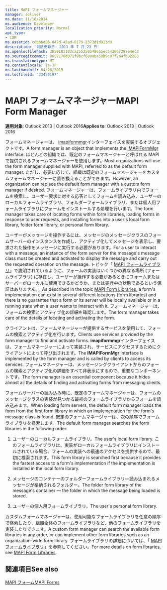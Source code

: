 ```yaml
---
title: MAPI フォームマネージャー
manager: soliver
ms.date: 11/16/2014
ms.audience: Developer
localization_priority: Normal
api_type:
- COM
ms.assetid: c0bbbd06-d47d-45ad-8179-2372d1d023d0
description: '最終更新日: 2011 年 7 月 23 日'
ms.openlocfilehash: 3059183103ca2552505486b5ec54366729ae4ec3
ms.sourcegitcommit: 8657170d071f9bcf680aba50b9c07f2a4fb82283
ms.translationtype: MT
ms.contentlocale: ja-JP
ms.lasthandoff: 04/28/2019
ms.locfileid: "33430197"
---
```

# <a name="mapi-form-manager"></a><span data-ttu-id="744ff-103">MAPI フォームマネージャー</span><span class="sxs-lookup"><span data-stu-id="744ff-103">MAPI Form Manager</span></span>

  
  
<span data-ttu-id="744ff-104">**適用対象**: Outlook 2013 | Outlook 2016</span><span class="sxs-lookup"><span data-stu-id="744ff-104">**Applies to**: Outlook 2013 | Outlook 2016</span></span> 
  
<span data-ttu-id="744ff-105">フォームマネージャーは、 [imapiformmgr](imapiformmgriunknown.md)インターフェイスを実装するオブジェクトです。</span><span class="sxs-lookup"><span data-stu-id="744ff-105">A form manager is an object that implements the [IMAPIFormMgr](imapiformmgriunknown.md) interface.</span></span> <span data-ttu-id="744ff-106">ほとんどの組織では、既定のフォームマネージャーと呼ばれる MAPI で提供されるフォームマネージャーを使用します。</span><span class="sxs-lookup"><span data-stu-id="744ff-106">Most organizations will use the form manager supplied with MAPI, referred to as the default form manager.</span></span> <span data-ttu-id="744ff-107">ただし、必要に応じて、組織は既定のフォームマネージャーをカスタムフォームマネージャーに置き換えることができます。</span><span class="sxs-lookup"><span data-stu-id="744ff-107">However, an organization can replace the default form manager with a custom form manager if desired.</span></span> <span data-ttu-id="744ff-108">フォームマネージャーは、フォームライブラリ内でフォームを検索し、ユーザー要求に対する応答としてフォームを読み込み、ユーザーのローカルフォームライブラリ、フォルダーフォームライブラリ、または個人用フォームライブラリにフォームをインストールする処理を行います。</span><span class="sxs-lookup"><span data-stu-id="744ff-108">The form manager takes care of locating forms within form libraries, loading forms in response to user requests, and installing forms into a user's local form library, folder form library, or personal form library.</span></span> 
  
<span data-ttu-id="744ff-109">ユーザーがメッセージを操作するには、メッセージのメッセージクラスのフォームサーバーのインスタンスを作成し、アクティブ化してメッセージを表示し、要求された操作をメッセージに実行する必要があります。</span><span class="sxs-lookup"><span data-stu-id="744ff-109">For a user to interact with a message, an instance of the form server for the message's message class must be created and activated to display the message and carry out the requested operation on the message.</span></span> <span data-ttu-id="744ff-110">トピック「 [MAPI フォームライブラリ](mapi-form-libraries.md)」で説明されているように、フォームの実装はいくつかの異なる場所 (フォームライブラリ) に存在し、ユーザーが操作する必要があるときにフォームまたはサーバーがローカルに使用できるかどうか、または実行中の状態であるという保証はありません。。</span><span class="sxs-lookup"><span data-stu-id="744ff-110">As described in the topic [MAPI Form Libraries](mapi-form-libraries.md), a form's implementation can exist in several different locations (form libraries) and there is no guarantee that a form or its server will be locally available or in a running state when a user wants to interact with it.</span></span> <span data-ttu-id="744ff-111">フォームマネージャーは、フォームの検索とアクティブ化の詳細を確認します。</span><span class="sxs-lookup"><span data-stu-id="744ff-111">The form manager takes care of the details of locating and activating the form.</span></span>
  
<span data-ttu-id="744ff-112">クライアントは、フォームマネージャーが提供するサービスを使用して、フォームの検索とアクティブ化を行います。</span><span class="sxs-lookup"><span data-stu-id="744ff-112">Clients use services provided by the form manager to find and activate forms.</span></span> <span data-ttu-id="744ff-113">**imapiformmgr**インターフェイスは、フォームマネージャーによって実装され、サービスにアクセスするためにクライアントによって呼び出されます。</span><span class="sxs-lookup"><span data-stu-id="744ff-113">The **IMAPIFormMgr** interface is implemented by the form manager and is called by clients to access its services.</span></span> <span data-ttu-id="744ff-114">フォームマネージャーは、メッセージングクライアントからのフォームの検索とアクティブ化の詳細をすべて非表示にするので、重要なコンポーネントです。</span><span class="sxs-lookup"><span data-stu-id="744ff-114">The form manager is an essential component because it hides almost all the details of finding and activating forms from messaging clients.</span></span> 
  
<span data-ttu-id="744ff-115">フォームサーバーの読み込み時に、既定のフォームマネージャーは、フォームのメッセージクラスの実装が見つかる最初のフォームライブラリからフォームを読み込みます。</span><span class="sxs-lookup"><span data-stu-id="744ff-115">When loading form servers, the default form manager loads the form from the first form library in which an implementation for the form's message class is found.</span></span> <span data-ttu-id="744ff-116">既定のフォームマネージャーは、次の順序でフォームライブラリを検索します。</span><span class="sxs-lookup"><span data-stu-id="744ff-116">The default form manager searches the form libraries in the following order:</span></span>
  
1. <span data-ttu-id="744ff-117">ユーザーのローカルフォームライブラリ。</span><span class="sxs-lookup"><span data-stu-id="744ff-117">The user's local form library.</span></span> <span data-ttu-id="744ff-118">このフォームライブラリは、実装がローカルフォームライブラリにインストールされている場合、フォームの実装への最速のアクセスを提供するので、最初に検索されます。</span><span class="sxs-lookup"><span data-stu-id="744ff-118">This form library is searched first because it provides the fastest access to a form's implementation if the implementation is installed in the local form library.</span></span>
    
2. <span data-ttu-id="744ff-119">メッセージのコンテナーのフォルダーフォームライブラリ—読み込まれるメッセージが格納されるフォルダー。</span><span class="sxs-lookup"><span data-stu-id="744ff-119">The folder form library of the message's container — the folder in which the message being loaded is stored.</span></span>
    
3. <span data-ttu-id="744ff-120">ユーザーの個人用フォームライブラリ。</span><span class="sxs-lookup"><span data-stu-id="744ff-120">The user's personal form library.</span></span>
    
<span data-ttu-id="744ff-121">カスタムフォームマネージャーは、使用可能なフォームライブラリを任意の順序で検索したり、組織全体のフォームライブラリなど、他のフォームライブラリを実装したりできます。</span><span class="sxs-lookup"><span data-stu-id="744ff-121">A custom form manager can search the available form libraries in any order, or can implement other form libraries such as an organization-wide form library.</span></span> <span data-ttu-id="744ff-122">フォームライブラリの詳細については、「 [MAPI フォームライブラリ](mapi-form-libraries.md)」を参照してください。</span><span class="sxs-lookup"><span data-stu-id="744ff-122">For more details on form libraries, see [MAPI Form Libraries](mapi-form-libraries.md).</span></span> 
  
## <a name="see-also"></a><span data-ttu-id="744ff-123">関連項目</span><span class="sxs-lookup"><span data-stu-id="744ff-123">See also</span></span>



[<span data-ttu-id="744ff-124">MAPI フォーム</span><span class="sxs-lookup"><span data-stu-id="744ff-124">MAPI Forms</span></span>](mapi-forms.md)

